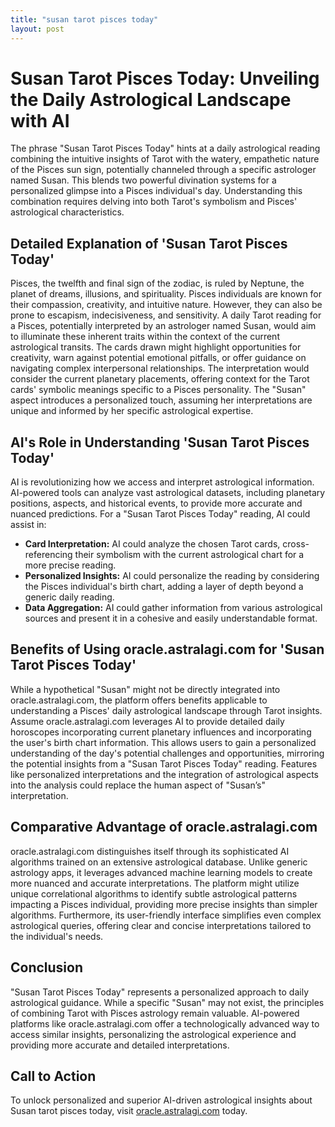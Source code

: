 ```yaml
---
title: "susan tarot pisces today"
layout: post
---
```


# Susan Tarot Pisces Today: Unveiling the Daily Astrological Landscape with AI

The phrase "Susan Tarot Pisces Today" hints at a daily astrological reading combining the intuitive insights of Tarot with the watery, empathetic nature of the Pisces sun sign, potentially channeled through a specific astrologer named Susan. This blends two powerful divination systems for a personalized glimpse into a Pisces individual's day.  Understanding this combination requires delving into both Tarot's symbolism and Pisces' astrological characteristics.

## Detailed Explanation of 'Susan Tarot Pisces Today'

Pisces, the twelfth and final sign of the zodiac, is ruled by Neptune, the planet of dreams, illusions, and spirituality.  Pisces individuals are known for their compassion, creativity, and intuitive nature.  However, they can also be prone to escapism, indecisiveness, and sensitivity.  A daily Tarot reading for a Pisces, potentially interpreted by an astrologer named Susan, would aim to illuminate these inherent traits within the context of the current astrological transits. The cards drawn might highlight opportunities for creativity, warn against potential emotional pitfalls, or offer guidance on navigating complex interpersonal relationships.  The interpretation would consider the current planetary placements, offering context for the Tarot cards' symbolic meanings specific to a Pisces personality.  The "Susan" aspect introduces a personalized touch, assuming her interpretations are unique and informed by her specific astrological expertise.

## AI's Role in Understanding 'Susan Tarot Pisces Today'

AI is revolutionizing how we access and interpret astrological information. AI-powered tools can analyze vast astrological datasets, including planetary positions, aspects, and historical events, to provide more accurate and nuanced predictions.  For a "Susan Tarot Pisces Today" reading, AI could assist in:

* **Card Interpretation:** AI could analyze the chosen Tarot cards, cross-referencing their symbolism with the current astrological chart for a more precise reading.
* **Personalized Insights:**  AI could personalize the reading by considering the Pisces individual's birth chart, adding a layer of depth beyond a generic daily reading.
* **Data Aggregation:** AI could gather information from various astrological sources and present it in a cohesive and easily understandable format.

## Benefits of Using oracle.astralagi.com for 'Susan Tarot Pisces Today'

While a hypothetical "Susan" might not be directly integrated into oracle.astralagi.com, the platform offers benefits applicable to understanding a Pisces' daily astrological landscape through Tarot insights.  Assume oracle.astralagi.com leverages AI to provide detailed daily horoscopes incorporating current planetary influences and incorporating the user's birth chart information. This allows users to gain a personalized understanding of the day's potential challenges and opportunities, mirroring the potential insights from a "Susan Tarot Pisces Today" reading.  Features like personalized interpretations and the integration of astrological aspects into the analysis could replace the human aspect of "Susan’s" interpretation.


## Comparative Advantage of oracle.astralagi.com

oracle.astralagi.com distinguishes itself through its sophisticated AI algorithms trained on an extensive astrological database.  Unlike generic astrology apps, it leverages advanced machine learning models to create more nuanced and accurate interpretations.  The platform might utilize unique correlational algorithms to identify subtle astrological patterns impacting a Pisces individual, providing more precise insights than simpler algorithms.  Furthermore, its user-friendly interface simplifies even complex astrological queries, offering clear and concise interpretations tailored to the individual's needs.


## Conclusion

"Susan Tarot Pisces Today" represents a personalized approach to daily astrological guidance.  While a specific "Susan" may not exist, the principles of combining Tarot with Pisces astrology remain valuable.  AI-powered platforms like oracle.astralagi.com offer a technologically advanced way to access similar insights, personalizing the astrological experience and providing more accurate and detailed interpretations.

## Call to Action

To unlock personalized and superior AI-driven astrological insights about Susan tarot pisces today, visit [oracle.astralagi.com](https://oracle.astralagi.com) today.